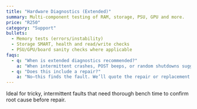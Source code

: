 ```yaml
---
title: "Hardware Diagnostics (Extended)"
summary: Multi-component testing of RAM, storage, PSU, GPU and more.
price: "R250"
category: "Support"
bullets:
  - Memory tests (errors/instability)
  - Storage SMART, health and read/write checks
  - PSU/GPU/board sanity checks where applicable
faqs:
  - q: "When is extended diagnostics recommended?"
    a: "When intermittent crashes, POST beeps, or random shutdowns suggest hardware issues."
  - q: "Does this include a repair?"
    a: "No—this finds the fault. We’ll quote the repair or replacement afterward."
---
```

Ideal for tricky, intermittent faults that need thorough bench time to confirm root cause before repair.

